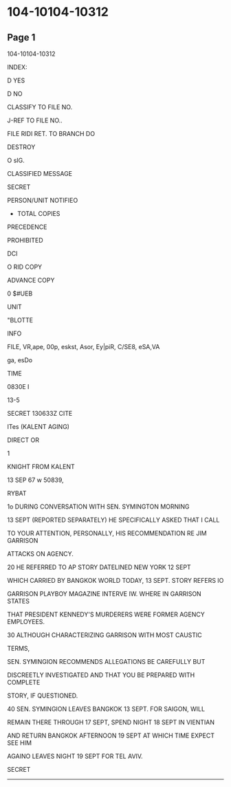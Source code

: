 # 104-10104-10312

## Page 1

104-10104-10312

INDEX:

D YES

D NO

CLASSIFY TO FILE NO.

J-REF TO FILE NO..

FILE RIDI RET. TO BRANCH DO

DESTROY

O sIG.

CLASSIFIED MESSAGE

SECRET

PERSON/UNIT NOTIFIEO

- TOTAL COPIES

PRECEDENCE

PROHIBITED

DCI

O RID COPY

ADVANCE COPY

0 $#UEB

UNIT

"BLOTTE

INFO

FILE, VR,ape, 00p, eskst, Asor, Ey|piR, C/SE8, eSA,VA

ga, esDo

TIME

0830E I

13-5

SECRET 130633Z CITE

ITes (KALENT AGING)

DIRECT OR

1

KNIGHT FROM KALENT

13 SEP 67 w 50839,

RYBAT

1o DURING CONVERSATION WITH SEN. SYMINGTON MORNING

13 SEPT (REPORTED SEPARATELY) HE SPECIFICALLY ASKED THAT I CALL

TO YOUR ATTENTION, PERSONALLY, HIS RECOMMENDATION RE JIM GARRISON

ATTACKS ON AGENCY.

20 HE REFERRED TO AP STORY DATELINED NEW YORK 12 SEPT

WHICH CARRIED BY BANGKOK WORLD TODAY, 13 SEPT. STORY REFERS IO

GARRISON PLAYBOY MAGAZINE INTERVE IW. WHERE IN GARRISON STATES

THAT PRESIDENT KENNEDY'S MURDERERS WERE FORMER AGENCY EMPLOYEES.

30 ALTHOUGH CHARACTERIZING GARRISON WITH MOST CAUSTIC

TERMS,

SEN. SYMINGION RECOMMENDS ALLEGATIONS BE CAREFULLY BUT

DISCREETLY INVESTIGATED AND THAT YOU BE PREPARED WITH COMPLETE

STORY, IF QUESTIONED.

40 SEN. SYMINGION LEAVES BANGKOK 13 SEPT. FOR SAIGON, WILL

REMAIN THERE THROUGH 17 SEPT, SPEND NIGHT 18 SEPT IN VIENTIAN

AND RETURN BANGKOK AFTERNOON 19 SEPT AT WHICH TIME EXPECT SEE HIM

AGAINO LEAVES NIGHT 19 SEPT FOR TEL AVIV.

SECRET

---

